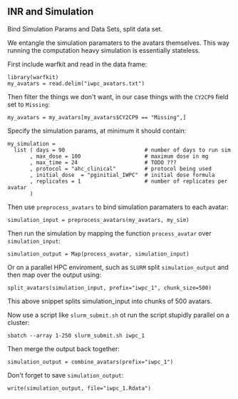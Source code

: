 INR and Simulation 
---------------------------

Bind Simulation Params and Data Sets, split data set.

We entangle the simulation paramaters to the avatars
themselves. This way running the computation heavy simulation
is essentially stateless.

First include warfkit and read in the data frame:
```
library(warfkit)
my_avatars = read.delim("iwpc_avatars.txt")
```

Then filter the things we don't want, in our case things with
the `CY2CP9` field set to `Missing`:
```
my_avatars = my_avatars[my_avatars$CY2CP9 == "Missing",]
```

Specify the simulation params, at minimum it should
contain:

```
my_simulation =
  list ( days = 90                         # number of days to run sim
       , max_dose = 100                    # maximum dose in mg
       , max_time = 24                     # TODO ???
       , protocol = "ahc_clinical"         # protocol being used
       , initial_dose  = "pginitial_IWPC"  # initial dose formula
       , replicates = 1                    # number of replicates per avatar
       )

```

Then use `preprocess_avatars` to bind simulation paramaters to each 
avatar:

```
simulation_input = preprocess_avatars(my_avatars, my_sim) 
```

Then run the simulation by mapping the function `process_avatar` over `simulation_input`:

```
simulation_output = Map(process_avatar, simulation_input)
```


Or on a parallel HPC enviroment, such as `SLURM` split
`simulation_output` and then map over the output using:

```
split_avatars(simulation_input, prefix="iwpc_1", chunk_size=500)
```
This above snippet splits simulation_input into chunks of 500 avatars. 

Now use a script like `slurm_submit.sh` ot run the script stupidly
parallel on a cluster:


```
sbatch --array 1-250 slurm_submit.sh iwpc_1
```

Then merge the output back together:
```
simulation_output = combine_avatars(prefix="iwpc_1")
```


Don't forget to save `simulation_output`:

```
write(simulation_output, file="iwpc_1.Rdata")
```
